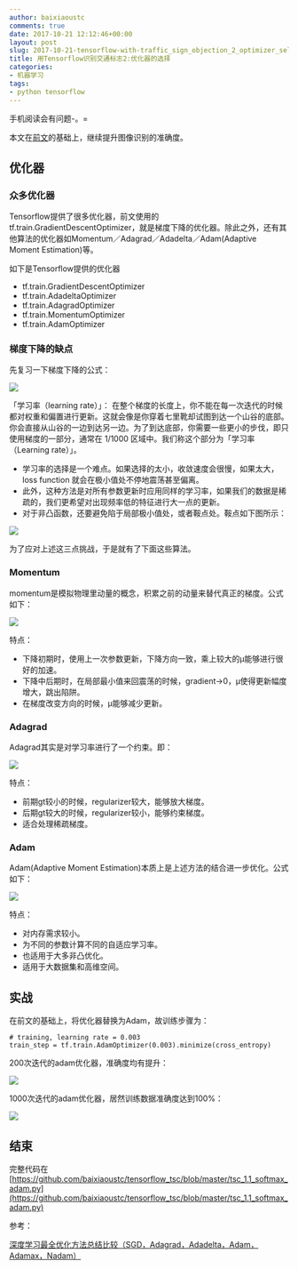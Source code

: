 ```yaml
---
author: baixiaoustc
comments: true
date: 2017-10-21 12:12:46+00:00
layout: post
slug: 2017-10-21-tensorflow-with-traffic_sign_objection_2_optimizer_selection
title: 用Tensorflow识别交通标志2:优化器的选择
categories:
- 机器学习
tags:
- python tensorflow
---
```



手机阅读会有问题-。=

本文在[前文](http://baixiaoustc.com/2017/09/30/2017-09-30-tensorflow-with-traffic_sign_objection_1_basic_softmax/)的基础上，继续提升图像识别的准确度。

## 优化器

### 众多优化器

Tensorflow提供了很多优化器，前文使用的tf.train.GradientDescentOptimizer，就是梯度下降的优化器。除此之外，还有其他算法的优化器如Momentum／Adagrad／Adadelta／Adam(Adaptive Moment Estimation)等。

如下是Tensorflow提供的优化器

* tf.train.GradientDescentOptimizer
* tf.train.AdadeltaOptimizer
* tf.train.AdagradOptimizer
* tf.train.MomentumOptimizer
* tf.train.AdamOptimizer

### 梯度下降的缺点

先复习一下梯度下降的公式：

![](http://oiz85bhef.bkt.clouddn.com/image/Jietu20171022-104909@2x.jpg)

「学习率（learning rate）」： 在整个梯度的长度上，你不能在每一次迭代的时候都对权重和偏置进行更新。这就会像是你穿着七里靴却试图到达一个山谷的底部。你会直接从山谷的一边到达另一边。为了到达底部，你需要一些更小的步伐，即只使用梯度的一部分，通常在 1/1000 区域中。我们称这个部分为「学习率（Learning rate）」。

* 学习率的选择是一个难点。如果选择的太小，收敛速度会很慢，如果太大，loss function 就会在极小值处不停地震荡甚至偏离。
* 此外，这种方法是对所有参数更新时应用同样的学习率，如果我们的数据是稀疏的，我们更希望对出现频率低的特征进行大一点的更新。
* 对于非凸函数，还要避免陷于局部极小值处，或者鞍点处。鞍点如下图所示：

![](http://oiz85bhef.bkt.clouddn.com/image/59439df75d2c5.png.jpeg)

为了应对上述这三点挑战，于是就有了下面这些算法。

### Momentum

momentum是模拟物理里动量的概念，积累之前的动量来替代真正的梯度。公式如下： 

![](http://oiz85bhef.bkt.clouddn.com/image/Jietu20171022-105449@2x.jpg)

特点：

* 下降初期时，使用上一次参数更新，下降方向一致，乘上较大的μ能够进行很好的加速。
* 下降中后期时，在局部最小值来回震荡的时候，gradient→0，μ使得更新幅度增大，跳出陷阱。
* 在梯度改变方向的时候，μ能够减少更新。

### Adagrad

Adagrad其实是对学习率进行了一个约束。即： 

![](http://oiz85bhef.bkt.clouddn.com/image/Jietu20171022-105730@2x.jpg)

特点：

* 前期gt较小的时候，regularizer较大，能够放大梯度。
* 后期gt较大的时候，regularizer较小，能够约束梯度。
* 适合处理稀疏梯度。

### Adam

Adam(Adaptive Moment Estimation)本质上是上述方法的结合进一步优化。公式如下： 

![](http://oiz85bhef.bkt.clouddn.com/image/Jietu20171022-112718@2x.jpg)

特点：

* 对内存需求较小。
* 为不同的参数计算不同的自适应学习率。
* 也适用于大多非凸优化。
* 适用于大数据集和高维空间。

## 实战

在前文的基础上，将优化器替换为Adam，故训练步骤为：

	# training, learning rate = 0.003
	train_step = tf.train.AdamOptimizer(0.003).minimize(cross_entropy)

200次迭代的adam优化器，准确度均有提升：

![](http://oiz85bhef.bkt.clouddn.com/image/201710221136image.png)

1000次迭代的adam优化器，居然训练数据准确度达到100%：

![](http://oiz85bhef.bkt.clouddn.com/image/2017102238image.png)


## 结束

完整代码在[https://github.com/baixiaoustc/tensorflow_tsc/blob/master/tsc_1.1_softmax_adam.py](https://github.com/baixiaoustc/tensorflow_tsc/blob/master/tsc_1.1_softmax_adam.py)

参考：

[深度学习最全优化方法总结比较（SGD，Adagrad，Adadelta，Adam，Adamax，Nadam）](http://blog.csdn.net/u012759136/article/details/52302426)